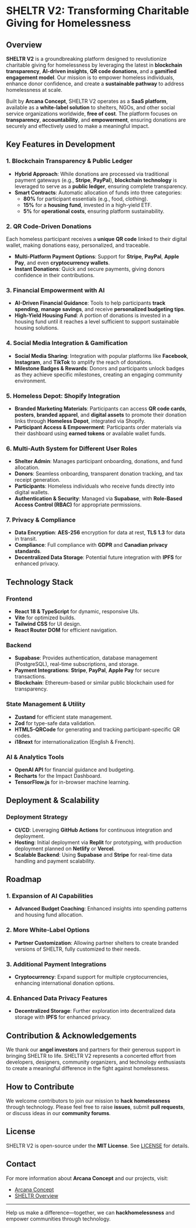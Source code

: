 # SHELTR V2: Transforming Charitable Giving for Homelessness

## Overview

**SHELTR V2** is a groundbreaking platform designed to revolutionize charitable giving for homelessness by leveraging the latest in **blockchain transparency**, **AI-driven insights**, **QR code donations**, and a **gamified engagement model**. Our mission is to empower homeless individuals, enhance donor confidence, and create a **sustainable pathway** to address homelessness at scale.

Built by **Arcana Concept**, SHELTR V2 operates as a **SaaS platform**, available as a **white-label solution** to shelters, NGOs, and other social service organizations worldwide, **free of cost**. The platform focuses on **transparency**, **accountability**, and **empowerment**, ensuring donations are securely and effectively used to make a meaningful impact.

## Key Features in Development

### 1. Blockchain Transparency & Public Ledger

- **Hybrid Approach**: While donations are processed via traditional payment gateways (e.g., **Stripe**, **PayPal**), **blockchain technology** is leveraged to serve as a **public ledger**, ensuring complete transparency.
- **Smart Contracts**: Automatic allocation of funds into three categories:
  - **80%** for participant essentials (e.g., food, clothing).
  - **15%** for a **housing fund**, invested in a high-yield ETF.
  - **5%** for **operational costs**, ensuring platform sustainability.

### 2. QR Code-Driven Donations

Each homeless participant receives a **unique QR code** linked to their digital wallet, making donations easy, personalized, and traceable.

- **Multi-Platform Payment Options**: Support for **Stripe**, **PayPal**, **Apple Pay**, and even **cryptocurrency wallets**.
- **Instant Donations**: Quick and secure payments, giving donors confidence in their contributions.

### 3. Financial Empowerment with AI

- **AI-Driven Financial Guidance**: Tools to help participants **track spending**, **manage savings**, and receive **personalized budgeting tips**.
- **High-Yield Housing Fund**: A portion of donations is invested in a housing fund until it reaches a level sufficient to support sustainable housing solutions.

### 4. Social Media Integration & Gamification

- **Social Media Sharing**: Integration with popular platforms like **Facebook**, **Instagram**, and **TikTok** to amplify the reach of donations.
- **Milestone Badges & Rewards**: Donors and participants unlock badges as they achieve specific milestones, creating an engaging community environment.

### 5. Homeless Depot: Shopify Integration

- **Branded Marketing Materials**: Participants can access **QR code cards**, **posters**, **branded apparel**, and **digital assets** to promote their donation links through **Homeless Depot**, integrated via Shopify.
- **Participant Access & Empowerment**: Participants order materials via their dashboard using **earned tokens** or available wallet funds.

### 6. Multi-Auth System for Different User Roles

- **Shelter Admin**: Manages participant onboarding, donations, and fund allocation.
- **Donors**: Seamless onboarding, transparent donation tracking, and tax receipt generation.
- **Participants**: Homeless individuals who receive funds directly into digital wallets.
- **Authentication & Security**: Managed via **Supabase**, with **Role-Based Access Control (RBAC)** for appropriate permissions.

### 7. Privacy & Compliance

- **Data Encryption**: **AES-256** encryption for data at rest, **TLS 1.3** for data in transit.
- **Compliance**: Full compliance with **GDPR** and **Canadian privacy standards**.
- **Decentralized Data Storage**: Potential future integration with **IPFS** for enhanced privacy.

## Technology Stack

### Frontend
- **React 18 & TypeScript** for dynamic, responsive UIs.
- **Vite** for optimized builds.
- **Tailwind CSS** for UI design.
- **React Router DOM** for efficient navigation.

### Backend
- **Supabase**: Provides authentication, database management (PostgreSQL), real-time subscriptions, and storage.
- **Payment Integrations**: **Stripe**, **PayPal**, **Apple Pay** for secure transactions.
- **Blockchain**: Ethereum-based or similar public blockchain used for transparency.

### State Management & Utility
- **Zustand** for efficient state management.
- **Zod** for type-safe data validation.
- **HTML5-QRCode** for generating and tracking participant-specific QR codes.
- **i18next** for internationalization (English & French).

### AI & Analytics Tools
- **OpenAI API** for financial guidance and budgeting.
- **Recharts** for the Impact Dashboard.
- **TensorFlow.js** for in-browser machine learning.

## Deployment & Scalability

### Deployment Strategy
- **CI/CD**: Leveraging **GitHub Actions** for continuous integration and deployment.
- **Hosting**: Initial deployment via **Replit** for prototyping, with production deployment planned on **Netlify** or **Vercel**.
- **Scalable Backend**: Using **Supabase** and **Stripe** for real-time data handling and payment scalability.

## Roadmap

### 1. Expansion of AI Capabilities
- **Advanced Budget Coaching**: Enhanced insights into spending patterns and housing fund allocation.

### 2. More White-Label Options
- **Partner Customization**: Allowing partner shelters to create branded versions of SHELTR, fully customized to their needs.

### 3. Additional Payment Integrations
- **Cryptocurrency**: Expand support for multiple cryptocurrencies, enhancing international donation options.

### 4. Enhanced Data Privacy Features
- **Decentralized Storage**: Further exploration into decentralized data storage with **IPFS** for enhanced privacy.

## Contribution & Acknowledgements

We thank our **angel investors** and partners for their generous support in bringing SHELTR to life. SHELTR V2 represents a concerted effort from developers, designers, community organizers, and technology enthusiasts to create a meaningful difference in the fight against homelessness.

## How to Contribute

We welcome contributors to join our mission to **hack homelessness** through technology. Please feel free to raise **issues**, submit **pull requests**, or discuss ideas in our **community forums**.

## License

SHELTR V2 is open-source under the **MIT License**. See [LICENSE](LICENSE) for details.

## Contact

For more information about **Arcana Concept** and our projects, visit:

- [Arcana Concept](https://www.arcanaconcept.com)
- [SHELTR Overview](https://www.arcanaconcept.com/concepts/sheltr)

---

Help us make a difference—together, we can **hackhomelessness** and empower communities through technology.
